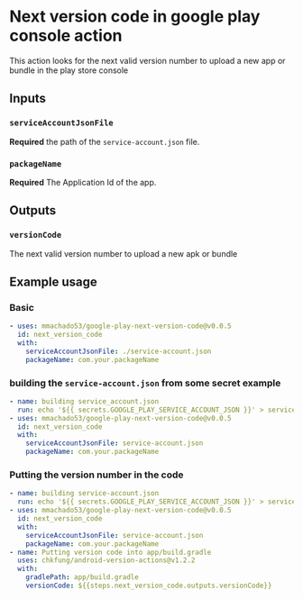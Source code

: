 # Next version code in google play console action

This action looks for the next valid version number to upload a new app or bundle in the play store console

## Inputs

### `serviceAccountJsonFile`

**Required** the path of the `service-account.json` file.

### `packageName`

**Required** The Application Id of the app.

## Outputs

### `versionCode`

The next valid version number to upload a new apk or bundle

## Example usage

### Basic

```yaml
- uses: mmachado53/google-play-next-version-code@v0.0.5
  id: next_version_code
  with:
    serviceAccountJsonFile: ./service-account.json
    packageName: com.your.packageName
```

### building the `service-account.json` from some secret example

```yaml
- name: building service_account.json
  run: echo '${{ secrets.GOOGLE_PLAY_SERVICE_ACCOUNT_JSON }}' > service_account.json
- uses: mmachado53/google-play-next-version-code@v0.0.5
  id: next_version_code
  with:
    serviceAccountJsonFile: service-account.json
    packageName: com.your.packageName
```

### Putting the version number in the code

```yaml
- name: building service-account.json
  run: echo '${{ secrets.GOOGLE_PLAY_SERVICE_ACCOUNT_JSON }}' > service-account.json
- uses: mmachado53/google-play-next-version-code@v0.0.5
  id: next_version_code
  with:
    serviceAccountJsonFile: service-account.json
    packageName: com.your.packageName
- name: Putting version code into app/build.gradle
  uses: chkfung/android-version-actions@v1.2.2
  with:
    gradlePath: app/build.gradle
    versionCode: ${{steps.next_version_code.outputs.versionCode}}
```

